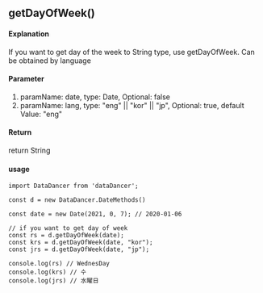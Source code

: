 ## getDayOfWeek()

#### Explanation

If you want to get day of the week to String type, use getDayOfWeek.
Can be obtained by language

#### Parameter

1. paramName: date, type: Date, Optional: false
2. paramName: lang, type: "eng" || "kor" || "jp", Optional: true, default Value: "eng"

#### Return

return String

#### usage

```
import DataDancer from 'dataDancer';

const d = new DataDancer.DateMethods()

const date = new Date(2021, 0, 7); // 2020-01-06

// if you want to get day of week
const rs = d.getDayOfWeek(date);
const krs = d.getDayOfWeek(date, "kor");
const jrs = d.getDayOfWeek(date, "jp");

console.log(rs) // WednesDay
console.log(krs) // 수
console.log(jrs) // 水曜日
```
